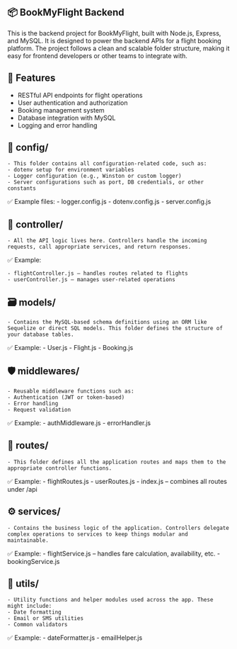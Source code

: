 ## 📦 BookMyFlight Backend
This is the backend project for BookMyFlight, built with Node.js, Express, and MySQL. It is designed to power the backend APIs for a flight booking platform. The project follows a clean and scalable folder structure, making it easy for frontend developers or other teams to integrate with.

## 🚀 Features

- RESTful API endpoints for flight operations
- User authentication and authorization
- Booking management system
- Database integration with MySQL
- Logging and error handling


## 🔧 config/
    - This folder contains all configuration-related code, such as:
    - dotenv setup for environment variables
    - Logger configuration (e.g., Winston or custom logger)
    - Server configurations such as port, DB credentials, or other constants

✅ Example files:
    - logger.config.js
    - dotenv.config.js
    - server.config.js

## 🎯 controller/
    - All the API logic lives here. Controllers handle the incoming requests, call appropriate services, and return responses.

✅ Example:

    - flightController.js – handles routes related to flights
    - userController.js – manages user-related operations

## 🗃️ models/
    - Contains the MySQL-based schema definitions using an ORM like Sequelize or direct SQL models. This folder defines the structure of your database tables.

✅ Example:
    - User.js
    - Flight.js
    - Booking.js

## 🛡️ middlewares/
    - Reusable middleware functions such as:
    - Authentication (JWT or token-based)
    - Error handling
    - Request validation

✅ Example:
    - authMiddleware.js
    - errorHandler.js

## 🧭 routes/
    - This folder defines all the application routes and maps them to the appropriate controller functions.

✅ Example:
    - flightRoutes.js
    - userRoutes.js
    - index.js – combines all routes under /api

## ⚙️ services/
    - Contains the business logic of the application. Controllers delegate complex operations to services to keep things modular and maintainable.

✅ Example:
    - flightService.js – handles fare calculation, availability, etc.
    - bookingService.js

## 🧰 utils/
    - Utility functions and helper modules used across the app. These might include:
    - Date formatting
    - Email or SMS utilities
    - Common validators

✅ Example:
    - dateFormatter.js
    - emailHelper.js

